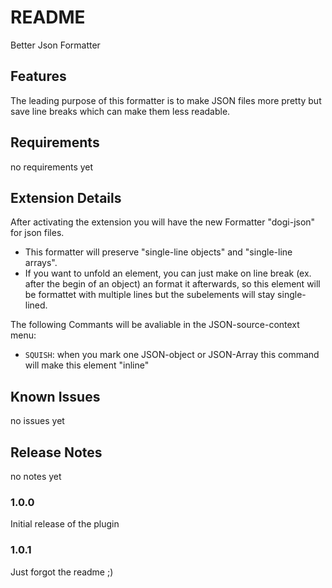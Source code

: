 # README

Better Json Formatter

## Features

The leading purpose of this formatter is to make JSON files more pretty but save line breaks which can make them less readable.

## Requirements

no requirements yet

## Extension Details

After activating the extension you will have the new Formatter "dogi-json" for json files.

 * This formatter will preserve "single-line objects" and  "single-line arrays".
 * If you want to unfold an element, you can just make on line break (ex. after the begin of an object) an format it afterwards, so this element will be formattet with multiple lines but the subelements will stay single-lined.


The following Commants will be avaliable in the JSON-source-context menu:

* `SQUISH`: when you mark one JSON-object or JSON-Array this command will make this element "inline"

## Known Issues

no issues yet

## Release Notes

no notes yet

### 1.0.0

Initial release of the plugin

### 1.0.1

Just forgot the readme ;)

